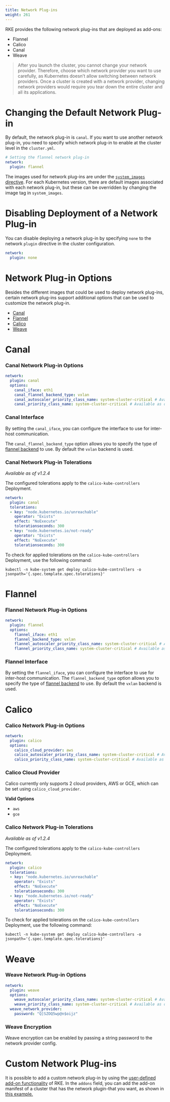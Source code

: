 ```yaml
---
title: Network Plug-ins
weight: 261
---
```


RKE provides the following network plug-ins that are deployed as add-ons:

- Flannel
- Calico
- Canal
- Weave

> After you launch the cluster, you cannot change your network provider. Therefore, choose which network provider you want to use carefully, as Kubernetes doesn’t allow switching between network providers. Once a cluster is created with a network provider, changing network providers would require you tear down the entire cluster and all its applications.

# Changing the Default Network Plug-in

By default, the network plug-in is `canal`. If you want to use another network plug-in, you need to specify which network plug-in to enable at the cluster level in the `cluster.yml`.

```yaml
# Setting the flannel network plug-in
network:
  plugin: flannel
```

The images used for network plug-ins are under the [`system_images` directive](config-options/system-images/). For each Kubernetes version, there are default images associated with each network plug-in, but these can be overridden by changing the image tag in `system_images`.

# Disabling Deployment of a Network Plug-in

You can disable deploying a network plug-in by specifying `none` to the network `plugin` directive in the cluster configuration.

```yaml
network:
  plugin: none
```

# Network Plug-in Options

Besides the different images that could be used to deploy network plug-ins, certain network plug-ins support additional options that can be used to customize the network plug-in.

- [Canal](#canal)
- [Flannel](#flannel)
- [Calico](#calico)
- [Weave](#weave)

# Canal

### Canal Network Plug-in Options

```yaml
network:
  plugin: canal
  options:
    canal_iface: eth1
    canal_flannel_backend_type: vxlan
    canal_autoscaler_priority_class_name: system-cluster-critical # Available as of RKE v1.2.6+
    canal_priority_class_name: system-cluster-critical # Available as of RKE v1.2.6+
```

### Canal Interface

By setting the `canal_iface`, you can configure the interface to use for inter-host communication.

The `canal_flannel_backend_type` option allows you to specify the type of [flannel backend](https://github.com/coreos/flannel/blob/master/Documentation/backends.md) to use. By default the `vxlan` backend is used.

### Canal Network Plug-in Tolerations

_Available as of v1.2.4_

The configured tolerations apply to the `calico-kube-controllers` Deployment.

```yaml
network:
  plugin: canal
  tolerations:
  - key: "node.kubernetes.io/unreachable"
    operator: "Exists"
    effect: "NoExecute"
    tolerationseconds: 300
  - key: "node.kubernetes.io/not-ready"
    operator: "Exists"
    effect: "NoExecute"
    tolerationseconds: 300
```

To check for applied tolerations on the `calico-kube-controllers` Deployment, use the following command:

```
kubectl -n kube-system get deploy calico-kube-controllers -o jsonpath='{.spec.template.spec.tolerations}'
```

# Flannel
### Flannel Network Plug-in Options

```yaml
network:
  plugin: flannel
  options:
    flannel_iface: eth1
    flannel_backend_type: vxlan
    flannel_autoscaler_priority_class_name: system-cluster-critical # Available as of RKE v1.2.6+
    flannel_priority_class_name: system-cluster-critical # Available as of RKE v1.2.6+
```

### Flannel Interface

By setting the `flannel_iface`, you can configure the interface to use for inter-host communication.
The `flannel_backend_type` option allows you to specify the type of [flannel backend](https://github.com/coreos/flannel/blob/master/Documentation/backends.md) to use. By default the `vxlan` backend is used.


# Calico

### Calico Network Plug-in Options

```yaml
network:
  plugin: calico
  options:
    calico_cloud_provider: aws
    calico_autoscaler_priority_class_name: system-cluster-critical # Available as of RKE v1.2.6+
    calico_priority_class_name: system-cluster-critical # Available as of RKE v1.2.6+
```
### Calico Cloud Provider

Calico currently only supports 2 cloud providers, AWS or GCE, which can be set using `calico_cloud_provider`.

**Valid Options**

- `aws`
- `gce`

### Calico Network Plug-in Tolerations

_Available as of v1.2.4_

The configured tolerations apply to the `calico-kube-controllers` Deployment.

```yaml
network:
  plugin: calico
  tolerations:
  - key: "node.kubernetes.io/unreachable"
    operator: "Exists"
    effect: "NoExecute"
    tolerationseconds: 300
  - key: "node.kubernetes.io/not-ready"
    operator: "Exists"
    effect: "NoExecute"
    tolerationseconds: 300
```

To check for applied tolerations on the `calico-kube-controllers` Deployment, use the following command:

```
kubectl -n kube-system get deploy calico-kube-controllers -o jsonpath='{.spec.template.spec.tolerations}'
```

# Weave
### Weave Network Plug-in Options

```yaml
network:
  plugin: weave
  options:
    weave_autoscaler_priority_class_name: system-cluster-critical # Available as of RKE v1.2.6+
    weave_priority_class_name: system-cluster-critical # Available as of RKE v1.2.6+
  weave_network_provider:
    password: "Q]SZOQ5wp@n$oijz"
```

### Weave Encryption

Weave encryption can be enabled by passing a string password to the network provider config.

# Custom Network Plug-ins

It is possible to add a custom network plug-in by using the [user-defined add-on functionality](config-options/add-ons/user-defined-add-ons/) of RKE. In the `addons` field, you can add the add-on manifest of a cluster that has the network plugin-that you want, as shown in [this example.](config-options/add-ons/network-plugins/custom-network-plugin-example)
